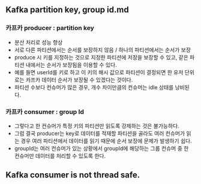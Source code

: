 ## Kafka partition key, group id.md

### 카프카 producer : partition key
- 분산 처리로 성능 향상
- 서로 다른 파티션에서는 순서를 보장하지 않음 / 하나의 파티션에서는 순서가 보장
- produce 시 키를 지정하는 것으로 지정한 파티션에 저장을 보장할 수 있고, 같은 파티션 내에서는 순서가 보장됨을 이용할 수 있다.
- 예를 들면 userId를 키로 하고 이 키의 해시 값으로 파티션이 결정되면 한 유저 단위로는 카프카 데이터 순서가 보장될 수 있겠다는 것이다.
- 파티션 수보다 컨슈머가 많은 경우, 개수 차이만큼의 컨슈머는 idle 상태를 낭비된다.

### 카프카 consumer : group Id
- 그렇다고 한 컨슈머가 특정 키의 파티션만 읽도록 강제하는 것은 불가능하다.
- 그럼 결국 producer는 key로 데이터를 적재할 파티션을 골라도 여러 컨슈머가 읽는 경우 여러 파티션에서 데이터를 읽기 때문에 순서 보장에 문제가 발생하기 쉽다.
- groupId는 여러 컨슈머가 있는 상황에서 groupId에 해당하는 그룹 컨슈머 중 한 컨슈머만 데이터를 처리할 수 있도록 한다.

## Kafka consumer is not thread safe.
